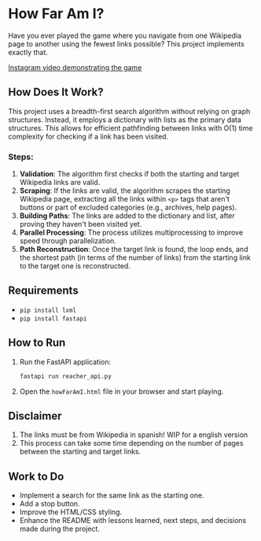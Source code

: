 # How Far Am I?

Have you ever played the game where you navigate from one Wikipedia page to another using the fewest links possible? This project implements exactly that.

[Instagram video demonstrating the game](https://www.instagram.com/reel/C9OXJCCO8mh/?utm_source=ig_web_copy_link)

## How Does It Work?

This project uses a breadth-first search algorithm without relying on graph structures. Instead, it employs a dictionary with lists as the primary data structures. This allows for efficient pathfinding between links with O(1) time complexity for checking if a link has been visited.

### Steps:
1. **Validation**: The algorithm first checks if both the starting and target Wikipedia links are valid.
2. **Scraping**: If the links are valid, the algorithm scrapes the starting Wikipedia page, extracting all the links within `<p>` tags that aren't buttons or part of excluded categories (e.g., archives, help pages).
3. **Building Paths**: The links are added to the dictionary and list, after proving they haven't been visited yet.
4. **Parallel Processing**: The process utilizes multiprocessing to improve speed through parallelization.
5. **Path Reconstruction**: Once the target link is found, the loop ends, and the shortest path (in terms of the number of links) from the starting link to the target one is reconstructed.

## Requirements

- `pip install lxml`
- `pip install fastapi`

## How to Run

1. Run the FastAPI application:
   ```sh
   fastapi run reacher_api.py
   ```
2. Open the `howFarAmI.html` file in your browser and start playing.

## Disclaimer

1. The links must be from Wikipedia in spanish! WIP for a english version
2. This process can take some time depending on the number of pages between the starting and target links.

## Work to Do

- Implement a search for the same link as the starting one.
- Add a stop button.
- Improve the HTML/CSS styling.
- Enhance the README with lessons learned, next steps, and decisions made during the project.